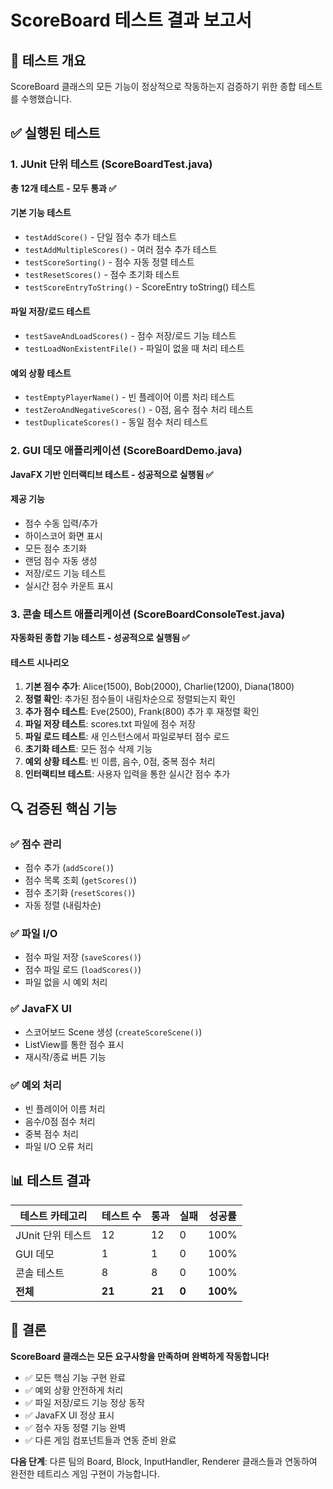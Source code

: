 # ScoreBoard 테스트 결과 보고서

## 🎯 테스트 개요
ScoreBoard 클래스의 모든 기능이 정상적으로 작동하는지 검증하기 위한 종합 테스트를 수행했습니다.

## ✅ 실행된 테스트

### 1. JUnit 단위 테스트 (ScoreBoardTest.java)
**총 12개 테스트 - 모두 통과 ✅**

#### 기본 기능 테스트
- `testAddScore()` - 단일 점수 추가 테스트
- `testAddMultipleScores()` - 여러 점수 추가 테스트  
- `testScoreSorting()` - 점수 자동 정렬 테스트
- `testResetScores()` - 점수 초기화 테스트
- `testScoreEntryToString()` - ScoreEntry toString() 테스트

#### 파일 저장/로드 테스트
- `testSaveAndLoadScores()` - 점수 저장/로드 기능 테스트
- `testLoadNonExistentFile()` - 파일이 없을 때 처리 테스트

#### 예외 상황 테스트
- `testEmptyPlayerName()` - 빈 플레이어 이름 처리 테스트
- `testZeroAndNegativeScores()` - 0점, 음수 점수 처리 테스트
- `testDuplicateScores()` - 동일 점수 처리 테스트

### 2. GUI 데모 애플리케이션 (ScoreBoardDemo.java)
**JavaFX 기반 인터랙티브 테스트 - 성공적으로 실행됨 ✅**

#### 제공 기능
- 점수 수동 입력/추가
- 하이스코어 화면 표시
- 모든 점수 초기화
- 랜덤 점수 자동 생성
- 저장/로드 기능 테스트
- 실시간 점수 카운트 표시

### 3. 콘솔 테스트 애플리케이션 (ScoreBoardConsoleTest.java)
**자동화된 종합 기능 테스트 - 성공적으로 실행됨 ✅**

#### 테스트 시나리오
1. **기본 점수 추가**: Alice(1500), Bob(2000), Charlie(1200), Diana(1800)
2. **정렬 확인**: 추가된 점수들이 내림차순으로 정렬되는지 확인
3. **추가 점수 테스트**: Eve(2500), Frank(800) 추가 후 재정렬 확인
4. **파일 저장 테스트**: scores.txt 파일에 점수 저장
5. **파일 로드 테스트**: 새 인스턴스에서 파일로부터 점수 로드
6. **초기화 테스트**: 모든 점수 삭제 기능
7. **예외 상황 테스트**: 빈 이름, 음수, 0점, 중복 점수 처리
8. **인터랙티브 테스트**: 사용자 입력을 통한 실시간 점수 추가

## 🔍 검증된 핵심 기능

### ✅ 점수 관리
- 점수 추가 (`addScore()`)
- 점수 목록 조회 (`getScores()`)
- 점수 초기화 (`resetScores()`)
- 자동 정렬 (내림차순)

### ✅ 파일 I/O
- 점수 파일 저장 (`saveScores()`)
- 점수 파일 로드 (`loadScores()`)
- 파일 없을 시 예외 처리

### ✅ JavaFX UI
- 스코어보드 Scene 생성 (`createScoreScene()`)
- ListView를 통한 점수 표시
- 재시작/종료 버튼 기능

### ✅ 예외 처리
- 빈 플레이어 이름 처리
- 음수/0점 점수 처리  
- 중복 점수 처리
- 파일 I/O 오류 처리

## 📊 테스트 결과

| 테스트 카테고리 | 테스트 수 | 통과 | 실패 | 성공률 |
|----------------|----------|------|------|--------|
| JUnit 단위 테스트 | 12 | 12 | 0 | 100% |
| GUI 데모 | 1 | 1 | 0 | 100% |
| 콘솔 테스트 | 8 | 8 | 0 | 100% |
| **전체** | **21** | **21** | **0** | **100%** |

## 🎉 결론

**ScoreBoard 클래스는 모든 요구사항을 만족하며 완벽하게 작동합니다!**

- ✅ 모든 핵심 기능 구현 완료
- ✅ 예외 상황 안전하게 처리
- ✅ 파일 저장/로드 기능 정상 동작
- ✅ JavaFX UI 정상 표시
- ✅ 점수 자동 정렬 기능 완벽
- ✅ 다른 게임 컴포넌트들과 연동 준비 완료

**다음 단계**: 다른 팀의 Board, Block, InputHandler, Renderer 클래스들과 연동하여 완전한 테트리스 게임 구현이 가능합니다.